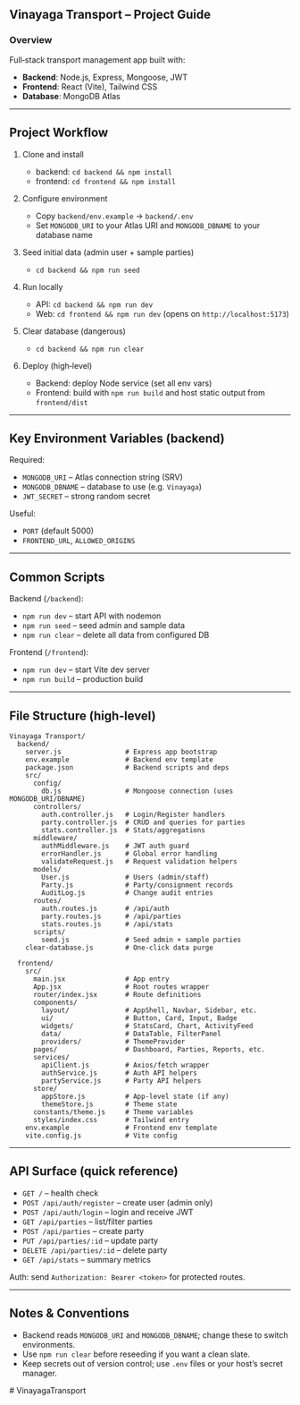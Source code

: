 ## Vinayaga Transport – Project Guide

### Overview
Full‑stack transport management app built with:
- **Backend**: Node.js, Express, Mongoose, JWT
- **Frontend**: React (Vite), Tailwind CSS
- **Database**: MongoDB Atlas

---

## Project Workflow

1. Clone and install
   - backend: `cd backend && npm install`
   - frontend: `cd frontend && npm install`

2. Configure environment
   - Copy `backend/env.example` → `backend/.env`
   - Set `MONGODB_URI` to your Atlas URI and `MONGODB_DBNAME` to your database name

3. Seed initial data (admin user + sample parties)
   - `cd backend && npm run seed`

4. Run locally
   - API: `cd backend && npm run dev`
   - Web: `cd frontend && npm run dev` (opens on `http://localhost:5173`)

5. Clear database (dangerous)
   - `cd backend && npm run clear`

6. Deploy (high‑level)
   - Backend: deploy Node service (set all env vars)
   - Frontend: build with `npm run build` and host static output from `frontend/dist`

---

## Key Environment Variables (backend)

Required:
- `MONGODB_URI` – Atlas connection string (SRV)
- `MONGODB_DBNAME` – database to use (e.g. `Vinayaga`)
- `JWT_SECRET` – strong random secret

Useful:
- `PORT` (default 5000)
- `FRONTEND_URL`, `ALLOWED_ORIGINS`

---

## Common Scripts

Backend (`/backend`):
- `npm run dev` – start API with nodemon
- `npm run seed` – seed admin and sample data
- `npm run clear` – delete all data from configured DB

Frontend (`/frontend`):
- `npm run dev` – start Vite dev server
- `npm run build` – production build

---

## File Structure (high‑level)

```
Vinayaga Transport/
  backend/
    server.js                # Express app bootstrap
    env.example              # Backend env template
    package.json             # Backend scripts and deps
    src/
      config/
        db.js                # Mongoose connection (uses MONGODB_URI/DBNAME)
      controllers/
        auth.controller.js   # Login/Register handlers
        party.controller.js  # CRUD and queries for parties
        stats.controller.js  # Stats/aggregations
      middleware/
        authMiddleware.js    # JWT auth guard
        errorHandler.js      # Global error handling
        validateRequest.js   # Request validation helpers
      models/
        User.js              # Users (admin/staff)
        Party.js             # Party/consignment records
        AuditLog.js          # Change audit entries
      routes/
        auth.routes.js       # /api/auth
        party.routes.js      # /api/parties
        stats.routes.js      # /api/stats
      scripts/
        seed.js              # Seed admin + sample parties
    clear-database.js        # One‑click data purge

  frontend/
    src/
      main.jsx               # App entry
      App.jsx                # Root routes wrapper
      router/index.jsx       # Route definitions
      components/
        layout/              # AppShell, Navbar, Sidebar, etc.
        ui/                  # Button, Card, Input, Badge
        widgets/             # StatsCard, Chart, ActivityFeed
        data/                # DataTable, FilterPanel
        providers/           # ThemeProvider
      pages/                 # Dashboard, Parties, Reports, etc.
      services/
        apiClient.js         # Axios/fetch wrapper
        authService.js       # Auth API helpers
        partyService.js      # Party API helpers
      store/
        appStore.js          # App‑level state (if any)
        themeStore.js        # Theme state
      constants/theme.js     # Theme variables
      styles/index.css       # Tailwind entry
    env.example              # Frontend env template
    vite.config.js           # Vite config
```

---

## API Surface (quick reference)

- `GET /` – health check
- `POST /api/auth/register` – create user (admin only)
- `POST /api/auth/login` – login and receive JWT
- `GET /api/parties` – list/filter parties
- `POST /api/parties` – create party
- `PUT /api/parties/:id` – update party
- `DELETE /api/parties/:id` – delete party
- `GET /api/stats` – summary metrics

Auth: send `Authorization: Bearer <token>` for protected routes.

---

## Notes & Conventions

- Backend reads `MONGODB_URI` and `MONGODB_DBNAME`; change these to switch environments.
- Use `npm run clear` before reseeding if you want a clean slate.
- Keep secrets out of version control; use `.env` files or your host’s secret manager.


#   V i n a y a g a T r a n s p o r t  
 